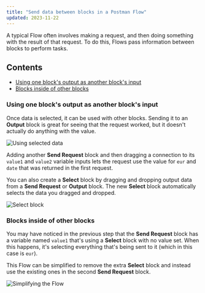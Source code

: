```yaml
---
title: "Send data between blocks in a Postman Flow"
updated: 2023-11-22
---
```


A typical Flow often involves making a request, and then doing something with the result of that request. To do this, Flows pass information between blocks to perform tasks.

## Contents

* [Using one block's output as another block's input](#using-one-blocks-output-as-another-blocks-input)
* [Blocks inside of other blocks](#blocks-inside-of-other-blocks)

### Using one block's output as another block's input

Once data is selected, it can be used with other blocks. Sending it to an **Output** block is great for seeing that the request worked, but it doesn't actually do anything with the value.

<img src="https://assets.postman.com/postman-docs/v10/flows-using-selected-data-v10-20.gif" alt="Using selected data" fetchpriority="low" loading="lazy" />

Adding another **Send Request** block and then dragging a connection to its `value1` and `value2` variable inputs lets the request use the value for `eur` and `date` that was returned in the first request.

You can also create a **Select** block by dragging and dropping output data from a **Send Request** or **Output** block. The new **Select** block automatically selects the data you dragged and dropped.

<img src="https://assets.postman.com/postman-docs/v10/flows-drag-and-drop-v10-20.gif" alt="Select block" fetchpriority="low" loading="lazy" />

### Blocks inside of other blocks

You may have noticed in the previous step that the **Send Request** block has a variable named `value1` that's using a **Select** block with no value set. When this happens, it's selecting everything that's being sent to it (which in this case is `eur`).

This Flow can be simplified to remove the extra **Select** block and instead use the existing ones in the second **Send Request** block.

<img src="https://assets.postman.com/postman-docs/v10/flows-simplify-the-flow-v10-20.gif" alt="Simplifying the Flow" fetchpriority="low" loading="lazy" />
